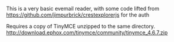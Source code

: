 This is a very basic evemail reader, with some code lifted from  https://github.com/jimpurbrick/crestexplorerjs  for the auth


Requires a copy of TinyMCE unzipped to the same directory. http://download.ephox.com/tinymce/community/tinymce_4.6.7.zip
